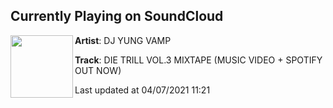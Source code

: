 ## Currently Playing on SoundCloud

[<img align="left" width="100" src="https://i1.sndcdn.com/artworks-ZWzCRK1C8xdfuOsc-QpdWww-t500x500.jpg">](https://soundcloud.com/djyungvampire13/die-trill-vol3-mixtape)

**Artist**: DJ YUNG VAMP 

**Track**: DIE TRILL VOL.3 MIXTAPE (MUSIC VIDEO + SPOTIFY OUT NOW)

Last updated at 04/07/2021 11:21
